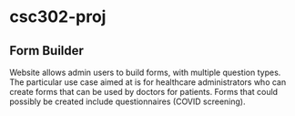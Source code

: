 # csc302-proj

## Form Builder

Website allows admin users to build forms, with multiple question types. The particular use case aimed at is for healthcare administrators who can create forms that can be used by doctors for patients. Forms that could possibly be created include questionnaires (COVID screening).


